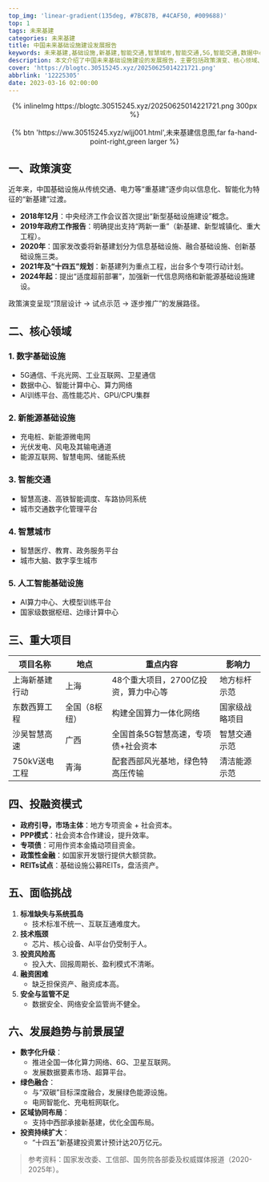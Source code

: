 ```yaml
---
top_img: 'linear-gradient(135deg, #7BC87B, #4CAF50, #009688)'
top: 1
tags: 未来基建
categories: 未来基建
title: 中国未来基础设施建设发展报告
keywords: 未来基建,基础设施,新基建,智能交通,智慧城市,智能交通,5G,智能交通,数据中心,绿色能源,
description: 本文介绍了中国未来基础设施建设的发展报告，主要包括政策演变、核心领域、重大项目和投融资模式等内容。
cover: 'https://blogtc.30515245.xyz/20250625014221721.png'
abbrlink: '12225305'
date: 2023-03-16 02:00:00
---
```


<div style="text-align: center;">
{% inlineImg https://blogtc.30515245.xyz/20250625014221721.png 300px %}
</div>

<br>

<div style="text-align: center;">
{% btn 'https://ww.30515245.xyz/wljj001.html',未来基建信息图,far fa-hand-point-right,green larger %}
</div>

## 一、政策演变

近年来，中国基础设施从传统交通、电力等“重基建”逐步向以信息化、智能化为特征的“新基建”过渡。

- **2018年12月**：中央经济工作会议首次提出“新型基础设施建设”概念。
- **2019年政府工作报告**：明确提出支持“两新一重”（新基建、新型城镇化、重大工程）。
- **2020年**：国家发改委将新基建划分为信息基础设施、融合基础设施、创新基础设施三类。
- **2021年及“十四五”规划**：新基建列为重点工程，出台多个专项行动计划。
- **2024年起**：提出“适度超前部署”，加强新一代信息网络和新能源基础设施建设。

政策演变呈现“顶层设计 → 试点示范 → 逐步推广”的发展路径。

## 二、核心领域

### 1. 数字基础设施
- 5G通信、千兆光网、工业互联网、卫星通信
- 数据中心、智能计算中心、算力网络
- AI训练平台、高性能芯片、GPU/CPU集群

### 2. 新能源基础设施
- 充电桩、新能源微电网
- 光伏发电、风电及其输电通道
- 能源互联网、智慧电网、储能系统

### 3. 智能交通
- 智慧高速、高铁智能调度、车路协同系统
- 城市交通数字化管理平台

### 4. 智慧城市
- 智慧医疗、教育、政务服务平台
- 城市大脑、数字孪生城市

### 5. 人工智能基础设施
- AI算力中心、大模型训练平台
- 国家级数据枢纽、边缘计算中心

## 三、重大项目

| 项目名称        | 地点        | 重点内容                               | 影响力         |
|-----------------|-------------|----------------------------------------|----------------|
| 上海新基建行动  | 上海        | 48个重大项目，2700亿投资，算力中心等   | 地方标杆示范   |
| 东数西算工程    | 全国（8枢纽）| 构建全国算力一体化网络                   | 国家级战略项目 |
| 沙吴智慧高速    | 广西        | 全国首条5G智慧高速，专项债+社会资本     | 智慧交通示范   |
| 750kV送电工程   | 青海        | 配套西部风光基地，绿色特高压传输         | 清洁能源示范   |

## 四、投融资模式

- **政府引导，市场主体**：地方专项资金 + 社会资本。
- **PPP模式**：社会资本合作建设，提升效率。
- **专项债**：可用作资本金撬动项目资金。
- **政策性金融**：如国家开发银行提供大额贷款。
- **REITs试点**：基础设施公募REITs，盘活资产。

## 五、面临挑战

1. **标准缺失与系统孤岛**
   - 技术标准不统一、互联互通难度大。
2. **技术瓶颈**
   - 芯片、核心设备、AI平台仍受制于人。
3. **投资风险高**
   - 投入大、回报周期长、盈利模式不清晰。
4. **融资困难**
   - 缺乏担保资产、融资成本高。
5. **安全与监管不足**
   - 数据安全、网络安全监管尚不健全。

## 六、发展趋势与前景展望

- **数字化升级**：
  - 推进全国一体化算力网络、6G、卫星互联网。
  - 发展数据要素市场、超算平台。
- **绿色融合**：
  - 与“双碳”目标深度融合，发展绿色能源设施。
  - 电网智能化、充电桩网联化。
- **区域协同布局**：
  - 支持中西部承接新基建，优化全国布局。
- **投资持续扩大**：
  - “十四五”新基建投资累计预计达20万亿元。

> 参考资料：国家发改委、工信部、国务院各部委及权威媒体报道（2020-2025年）。
